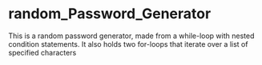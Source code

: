 # random_Password_Generator
This is a random password generator, made from a while-loop 
with nested condition statements. It also holds two for-loops that iterate 
over a list of specified characters
